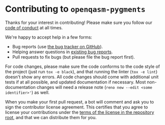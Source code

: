 # Contributing to `openqasm-pygments`

Thanks for your interest in contributing!  Please make sure you follow our
[code of conduct](https://github.com/jakelishman/qiskit-qasm3-import/blob/main/CODE_OF_CONDUCT.md)
at all times.

We're happy to accept help in a few forms:

- Bug reports (use [the bug tracker on GitHub](https://github.com/jakelishman/qiskit-qasm3-import/issues)).
- Helping answer questions in [existing bug reports](https://github.com/jakelishman/qiskit-qasm3-import/issues).
- Pull requests to fix bugs (but please file the bug report first).

For code changes, please make sure the code conforms to the code style of the
project (just run `tox -e black`), and that running the linter (`tox -e lint`)
doesn't show any errors.  All code changes should come with additional unit
tests if at all possible, and updated documentation if necessary.  Most
non-documentation changes will need a release note
(`reno new --edit <some identifier>'`) as well.

When you make your first pull request, a bot will comment and ask you to sign
the contributor license agreement.  This certifies that you agree to license
your contributions under the [terms of the license in the repository
root](https://github.com/jakelishman/qiskit-qasm3-import/blob/main/LICENSE), and
that we can distribute them for you.
